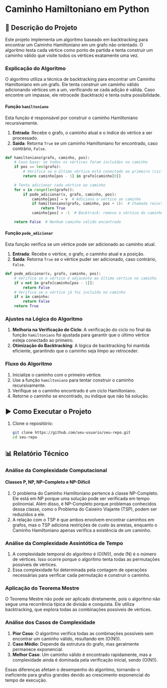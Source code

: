 # Caminho Hamiltoniano em Python

## 📌 Descrição do Projeto

Este projeto implementa um algoritmo baseado em backtracking para encontrar um Caminho Hamiltoniano em um grafo não orientado. O algoritmo testa cada vértice como ponto de partida e tenta construir um caminho válido que visite todos os vértices exatamente uma vez.
### Explicação do Algoritmo

O algoritmo utiliza a técnica de backtracking para encontrar um Caminho Hamiltoniano em um grafo. Ele tenta construir um caminho válido adicionando vértices um a um, verificando se cada adição é válida. Caso encontre um impasse, ele retrocede (backtrack) e tenta outra possibilidade.

#### Função `hamiltoniano`

Esta função é responsável por construir o caminho Hamiltoniano recursivamente.

1. **Entrada**: Recebe o grafo, o caminho atual e o índice do vértice a ser processado.
2. **Saída**: Retorna `True` se um caminho Hamiltoniano for encontrado, caso contrário, `False`.

```python
def hamiltoniano(grafo, caminho, pos):
    # Caso base: se todos os vértices foram incluídos no caminho
    if pos == len(grafo):
        # Verifica se o último vértice está conectado ao primeiro (ciclo)
        return caminho[pos - 1] in grafo[caminho[0]]

    # Tenta adicionar cada vértice ao caminho
    for v in range(len(grafo)):
        if pode_adicionar(v, grafo, caminho, pos):
            caminho[pos] = v  # Adiciona o vértice ao caminho
            if hamiltoniano(grafo, caminho, pos + 1):  # Chamada recursiva
                return True
            caminho[pos] = -1  # Backtrack: remove o vértice do caminho

    return False  # Nenhum caminho válido encontrado
```

#### Função `pode_adicionar`

Esta função verifica se um vértice pode ser adicionado ao caminho atual.

1. **Entrada**: Recebe o vértice, o grafo, o caminho atual e a posição.
2. **Saída**: Retorna `True` se o vértice puder ser adicionado, caso contrário, `False`.

```python
def pode_adicionar(v, grafo, caminho, pos):
    # Verifica se o vértice é adjacente ao último vértice no caminho
    if v not in grafo[caminho[pos - 1]]:
        return False
    # Verifica se o vértice já foi incluído no caminho
    if v in caminho:
        return False
    return True
```

### Ajustes na Lógica do Algoritmo

1. **Melhoria na Verificação de Ciclo**: A verificação do ciclo no final da função `hamiltoniano` foi ajustada para garantir que o último vértice esteja conectado ao primeiro.
2. **Otimização do Backtracking**: A lógica de backtracking foi mantida eficiente, garantindo que o caminho seja limpo ao retroceder.

### Fluxo do Algoritmo

1. Inicialize o caminho com o primeiro vértice.
2. Use a função `hamiltoniano` para tentar construir o caminho recursivamente.
3. Verifique se o caminho encontrado é um ciclo Hamiltoniano.
4. Retorne o caminho se encontrado, ou indique que não há solução.
## ▶️ Como Executar o Projeto

1. Clone o repositório:
   ```bash
   git clone https://github.com/seu-usuario/seu-repo.git
   cd seu-repo
   ```

## 📊 Relatório Técnico

### Análise da Complexidade Computacional

#### Classes P, NP, NP-Completo e NP-Difícil

1. O problema do Caminho Hamiltoniano pertence à classe NP-Completo. Ele está em NP porque uma solução pode ser verificada em tempo polinomial. Além disso, é NP-Completo porque problemas conhecidos dessa classe, como o Problema do Caixeiro Viajante (TSP), podem ser reduzidos a ele.
2. A relação com o TSP é que ambos envolvem encontrar caminhos em grafos, mas o TSP adiciona restrições de custo às arestas, enquanto o Caminho Hamiltoniano apenas verifica a existência de um caminho.

### Análise da Complexidade Assintótica de Tempo

1. A complexidade temporal do algoritmo é \(O(N!)\), onde \(N\) é o número de vértices. Isso ocorre porque o algoritmo tenta todas as permutações possíveis de vértices.
2. Essa complexidade foi determinada pela contagem de operações necessárias para verificar cada permutação e construir o caminho.

### Aplicação do Teorema Mestre

O Teorema Mestre não pode ser aplicado diretamente, pois o algoritmo não segue uma recorrência típica de divisão e conquista. Ele utiliza backtracking, que explora todas as combinações possíveis de vértices.

### Análise dos Casos de Complexidade

1. **Pior Caso**: O algoritmo verifica todas as combinações possíveis sem encontrar um caminho válido, resultando em \(O(N!)\).
2. **Caso Médio**: Depende da estrutura do grafo, mas geralmente permanece exponencial.
3. **Melhor Caso**: Um caminho válido é encontrado rapidamente, mas a complexidade ainda é dominada pela verificação inicial, sendo \(O(N!)\).

Essas diferenças afetam o desempenho do algoritmo, tornando-o ineficiente para grafos grandes devido ao crescimento exponencial do tempo de execução.
